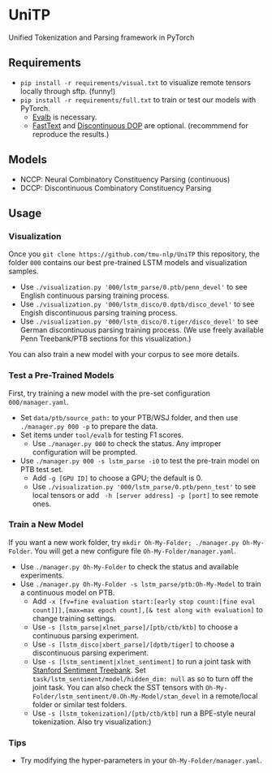 # UniTP
Unified Tokenization and Parsing framework in PyTorch

## Requirements
- `pip install -r requirements/visual.txt` to visualize remote tensors locally through sftp. (funny!)
- `pip install -r requirements/full.txt` to train or test our models with PyTorch.
  - [Evalb](https://nlp.cs.nyu.edu/evalb/) is necessary.
  - [FastText](https://fasttext.cc/) and [Discontinuous DOP](https://github.com/andreasvc/disco-dop) are optional.
  (recommmend for reproduce the results.)

## Models
- NCCP: Neural Combinatory Constituency Parsing (continuous)
- DCCP: Discontinuous Combinatory Constituency Parsing

## Usage

### Visualization
Once you `git clone https://github.com/tmu-nlp/UniTP` this repository, the folder `000` contains
our best pre-trained LSTM models and visualization samples.

- Use `./visualization.py '000/lstm_parse/0.ptb/penn_devel'` to see English continuous parsing training process.
- Use `./visualization.py '000/lstm_disco/0.dptb/disco_devel'` to see Engish discontinuous parsing training process.
- Use `./visualization.py '000/lstm_disco/0.tiger/disco_devel'` to see German discontinuous parsing training process.
(We use freely available Penn Treebank/PTB sections for this visualization.)

You can also train a new model with your corpus to see more details.

### Test a Pre-Trained Models
First, try training a new model with the pre-set configuration `000/manager.yaml`.
- Set `data/ptb/source_path:` to your PTB/WSJ folder, and then use `./manager.py 000 -p` to prepare the data.
- Set items under `tool/evalb` for testing F1 scores.
  - Use `./manager.py 000` to check the status. Any improper configuration will be prompted.
- Use `./manager.py 000 -s lstm_parse -i0` to test the pre-train model on PTB test set.
  - Add `-g [GPU ID]` to choose a GPU; the default is 0.
  - Use `./visualization.py '000/lstm_parse/0.ptb/penn_test'` to see local tensors or add ` -h [server address] -p [port]` to see remote ones.

### Train a New Model
If you want a new work folder, try `mkdir Oh-My-Folder; ./manager.py Oh-My-Folder`. You will get a new configure file `Oh-My-Folder/manager.yaml`.
- Use `./manager.py Oh-My-Folder` to check the status and available experiments.
- Use `./manager.py Oh-My-Folder -s lstm_parse/ptb:Oh-My-Model` to train a continuous model on PTB.
  - Add `-x [fv=fine evaluation start:[early stop count:[fine eval count]]],[max=max epoch count],[& test along with evaluation]` to change training settings.
  - Use `-s [lstm_parse|xlnet_parse]/[ptb/ctb/ktb]` to choose a continuous parsing experiment.
  - Use `-s [lstm_disco|xbert_parse]/[dptb/tiger]` to choose a discontinuous parsing experiment.
  - Use `-s [lstm_sentiment|xlnet_sentiment]` to run a joint task with [Stanford Sentiment Treebank](https://nlp.stanford.edu/sentiment/treebank.html). Set `task/lstm_sentiment/model/hidden_dim: null` as so to turn off the joint task. You can also check the SST tensors with `Oh-My-Folder/lstm_sentiment/0.Oh-My-Model/stan_devel` in a remote/local folder or similar test folders.
  - Use `-s [lstm_tokenization]/[ptb/ctb/ktb]` run a BPE-style neural tokenization. Also try visualization:)

### Tips
- Try modifying the hyper-parameters in your `Oh-My-Folder/manager.yaml`.